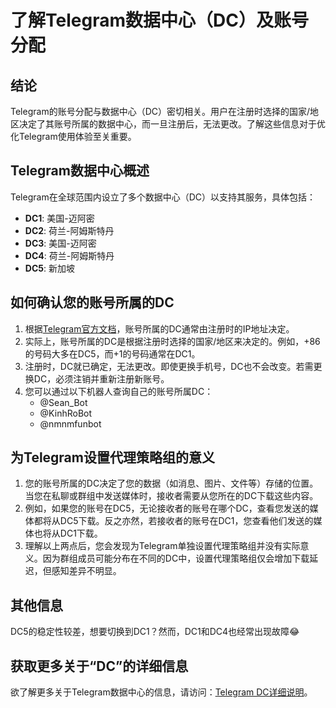 # **了解Telegram数据中心（DC）及账号分配**

## **结论**

Telegram的账号分配与数据中心（DC）密切相关。用户在注册时选择的国家/地区决定了其账号所属的数据中心，而一旦注册后，无法更改。了解这些信息对于优化Telegram使用体验至关重要。

## **Telegram数据中心概述**

Telegram在全球范围内设立了多个数据中心（DC）以支持其服务，具体包括：
- **DC1**: 美国-迈阿密
- **DC2**: 荷兰-阿姆斯特丹
- **DC3**: 美国-迈阿密
- **DC4**: 荷兰-阿姆斯特丹
- **DC5**: 新加坡

## **如何确认您的账号所属的DC**

1. 根据[Telegram官方文档](https://core.telegram.org/api/datacenter)，账号所属的DC通常由注册时的IP地址决定。
2. 实际上，账号所属的DC是根据注册时选择的国家/地区来决定的。例如，+86的号码大多在DC5，而+1的号码通常在DC1。
3. 注册时，DC就已确定，无法更改。即使更换手机号，DC也不会改变。若需更换DC，必须注销并重新注册新账号。
4. 您可以通过以下机器人查询自己的账号所属DC：
   - @Sean_Bot
   - @KinhRoBot
   - @nmnmfunbot

## **为Telegram设置代理策略组的意义**

1. 您的账号所属的DC决定了您的数据（如消息、图片、文件等）存储的位置。当您在私聊或群组中发送媒体时，接收者需要从您所在的DC下载这些内容。
2. 例如，如果您的账号在DC5，无论接收者的账号在哪个DC，查看您发送的媒体都将从DC5下载。反之亦然，若接收者的账号在DC1，您查看他们发送的媒体也将从DC1下载。
3. 理解以上两点后，您会发现为Telegram单独设置代理策略组并没有实际意义。因为群组成员可能分布在不同的DC中，设置代理策略组仅会增加下载延迟，但感知差异不明显。

## **其他信息**

DC5的稳定性较差，想要切换到DC1？然而，DC1和DC4也经常出现故障😂

## **获取更多关于“DC”的详细信息**

欲了解更多关于Telegram数据中心的信息，请访问：[Telegram DC详细说明](https://dev.moe/2564)。